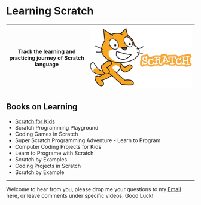 # Learning Scratch

| Track the learning and practicing journey of Scratch language | ![scratchlogo](img/scratch-logo.jpg) |
| --- | --- |

## Books on Learning

- [Scratch for Kids](scratch4kids/README.md)
- Scratch Programming Playground
- Coding Games in Scratch
- Super Scratch Programming Adventure - Learn to Program
- Computer Coding Projects for Kids
- Learn to Programe with Scratch
- Scratch by Examples
- Coding Projects in Scratch
- Scratch by Example

---

Welcome to hear from you, please drop me your questions to my [Email](mailto:xiaoqizhao@outlook.com) here, or leave comments under specific videos. Good Luck!